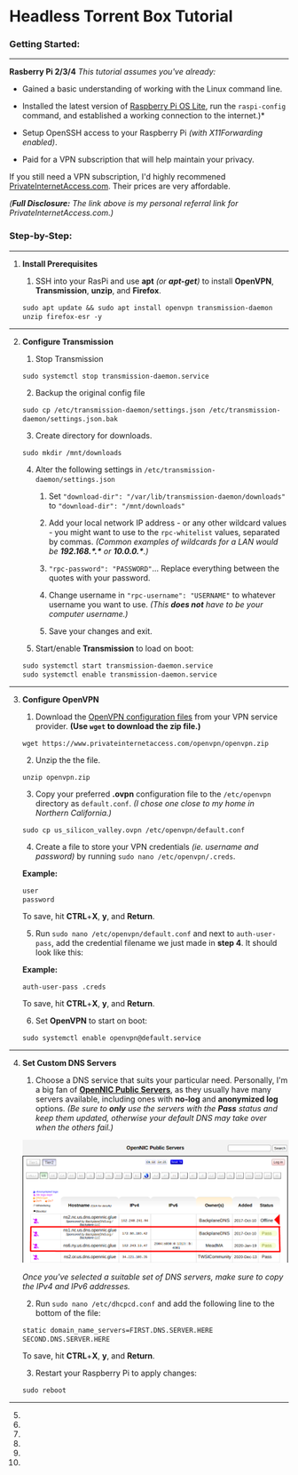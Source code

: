 # Headless Torrent Box Tutorial

### Getting Started:

---

**Rasberry Pi 2/3/4**
*This tutorial assumes you've already:*

* Gained a basic understanding of working with the Linux command line.

* Installed the latest version of [Raspberry Pi OS Lite](https://downloads.raspberrypi.org/raspios_lite_armhf/images/raspios_lite_armhf-2021-01-12/2021-01-11-raspios-buster-armhf-lite.zip), run the `raspi-config` command, and established a working connection to the internet.)*

* Setup OpenSSH access to your Raspberry Pi *(with X11Forwarding enabled)*.

* Paid for a VPN subscription that will help maintain your privacy.

If you still need a VPN subscription, I'd highly recommened [PrivateInternetAccess.com](http://www.privateinternetaccess.com/pages/buy-a-vpn/1218buyavpn?invite=U2FsdGVkX1-MyKjtJ2elxr-u_Z7E7ZVXuIBDNEY55Ww%2CcTAHlCvPgR3Ct2n3lq3W1M0FF5E). Their prices are very affordable.

*(**Full Disclosure:** The link above is my personal referral link for PrivateInternetAccess.com.)*

### Step-by-Step:
---
1. **Install Prerequisites**
	1. SSH into your RasPi and use **apt** *(or **apt-get**)* to install **OpenVPN**, **Transmission**, **unzip**, and **Firefox**.
	
	```
	sudo apt update && sudo apt install openvpn transmission-daemon unzip firefox-esr -y
	```

---
	
2. **Configure Transmission**

	1. Stop Transmission
	
	```
	sudo systemctl stop transmission-daemon.service
	```

	2. Backup the original config file

	```
	sudo cp /etc/transmission-daemon/settings.json /etc/transmission-daemon/settings.json.bak
	```

	3. Create directory for downloads.

	```
	sudo mkdir /mnt/downloads
	```
	
	4. Alter the following settings in `/etc/transmission-daemon/settings.json`

		1. Set `"download-dir": "/var/lib/transmission-daemon/downloads"` to `"download-dir": "/mnt/downloads"`

		2. Add your local network IP address - or any other wildcard values - you might want to use to the `rpc-whitelist` values, separated by commas. *(Common examples of wildcards for a LAN would be **192.168.\*.\*** or **10.0.0.\***.)*

		3. `"rpc-password": "PASSWORD"`... Replace everything between the quotes with your password.

		4. Change username in `"rpc-username": "USERNAME"` to whatever username you want to use. *(This **does not** have to be your computer username.)*
		
		5. Save your changes and exit.
		
	5. Start/enable **Transmission** to load on boot:
	
	```
	sudo systemctl start transmission-daemon.service
	sudo systemctl enable transmission-daemon.service
	```

---

3. **Configure OpenVPN**

	1. Download the [OpenVPN configuration files](https://www.privateinternetaccess.com/openvpn/openvpn.zip) from your VPN service provider. **(Use `wget` to download the zip file.)**
	
	```
	wget https://www.privateinternetaccess.com/openvpn/openvpn.zip
	```
	
	2. Unzip the the file.
	
	```
	unzip openvpn.zip
	```
	
	3. Copy your preferred **.ovpn** configuration file to the `/etc/openvpn` directory as `default.conf`. *(I chose one close to my home in Northern California.)*
	
	```
	sudo cp us_silicon_valley.ovpn /etc/openvpn/default.conf
	```
	
	4. Create a file to store your VPN credentials *(ie. username and password)* by running `sudo nano /etc/openvpn/.creds`.
	
	**Example:**
	```
	user
	password
	```
	To save, hit **CTRL**+**X**, **y**, and **Return**.
	
	5. Run `sudo nano /etc/openvpn/default.conf` and next to `auth-user-pass`, add the credential filename we just made in **step 4**. It should look like this:
	
	**Example:**
	```
	auth-user-pass .creds
	```
	To save, hit **CTRL**+**X**, **y**, and **Return**.
	
	6. Set **OpenVPN** to start on boot:
	
	```
	sudo systemctl enable openvpn@default.service
	```

---

4. **Set Custom DNS Servers**

	1. Choose a DNS service that suits your particular need. Personally, I'm a big fan of **[OpenNIC Public Servers](https://servers.opennicproject.org/)**, as they usually have many servers available, including ones with **no-log** and **anonymized log** options. *(Be sure to **only** use the servers with the **Pass** status and keep them updated, otherwise your default DNS may take over when the others fail.)*

	![Example from OpenNIC](opennic.png)

	*Once you've selected a suitable set of DNS servers, make sure to copy the IPv4 and IPv6 addresses.*
	
	2. Run `sudo nano /etc/dhcpcd.conf` and add the following line to the bottom of the file:
	
	```
	static domain_name_servers=FIRST.DNS.SERVER.HERE SECOND.DNS.SERVER.HERE
	```
	To save, hit **CTRL**+**X**, **y**, and **Return**.
	
	3. Restart your Raspberry Pi to apply changes:
	
	```
	sudo reboot
	```
---

5. 

6. 

7. 

8. 

9. 

10.
